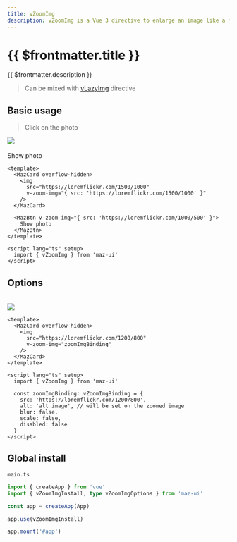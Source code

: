 ```yaml
---
title: vZoomImg
description: vZoomImg is a Vue 3 directive to enlarge an image like a modal on click, if you have several images, you can pass them like a carousel
---
```


# {{ $frontmatter.title }}

{{ $frontmatter.description }}

> Can be mixed with [vLazyImg](./lazy-img.md) directive

## Basic usage

> Click on the photo

<MazCard overflow-hidden>
  <img
    src="https://loremflickr.com/1500/1000"
    v-zoom-img="{ src: 'https://loremflickr.com/1500/1000' }"
  />
</MazCard>
<br />
<br />
<MazBtn v-zoom-img="{ src: 'https://loremflickr.com/1000/500' }">
  Show photo
</MazBtn>

```vue
<template>
  <MazCard overflow-hidden>
    <img
      src="https://loremflickr.com/1500/1000"
      v-zoom-img="{ src: 'https://loremflickr.com/1500/1000' }"
    />
  </MazCard>

  <MazBtn v-zoom-img="{ src: 'https://loremflickr.com/1000/500' }">
    Show photo
  </MazBtn>
</template>

<script lang="ts" setup>
  import { vZoomImg } from 'maz-ui'
</script>
```

## Options

<br />

<MazCard overflow-hidden>
  <img
    src="https://loremflickr.com/1200/800"
    v-zoom-img="zoomImgBinding"
  />
</MazCard>

<script lang="ts" setup>
  import { vZoomImg } from 'maz-ui'

  const zoomImgBinding: vZoomImgBinding = {
    src: 'https://loremflickr.com/1200/800',
    alt: 'alt image',
    blur: false,
    scale: false,
    disabled: false
  }
</script>

```vue
<template>
  <MazCard overflow-hidden>
    <img
      src="https://loremflickr.com/1200/800"
      v-zoom-img="zoomImgBinding"
    />
  </MazCard>
</template>

<script lang="ts" setup>
  import { vZoomImg } from 'maz-ui'

  const zoomImgBinding: vZoomImgBinding = {
    src: 'https://loremflickr.com/1200/800',
    alt: 'alt image', // will be set on the zoomed image
    blur: false,
    scale: false,
    disabled: false
  }
</script>
```

## Global install

`main.ts`

```typescript
import { createApp } from 'vue'
import { vZoomImgInstall, type vZoomImgOptions } from 'maz-ui'

const app = createApp(App)

app.use(vZoomImgInstall)

app.mount('#app')
```
